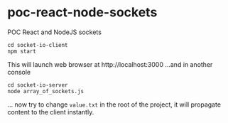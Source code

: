 # poc-react-node-sockets
POC React and NodeJS sockets

    cd socket-io-client
    npm start
  
This will launch web browser at http://localhost:3000
...and in another console

    cd socket-io-server
    node array_of_sockets.js
    
... now try to change `value.txt` in the root of the project, it will propagate content to the client instantly.
